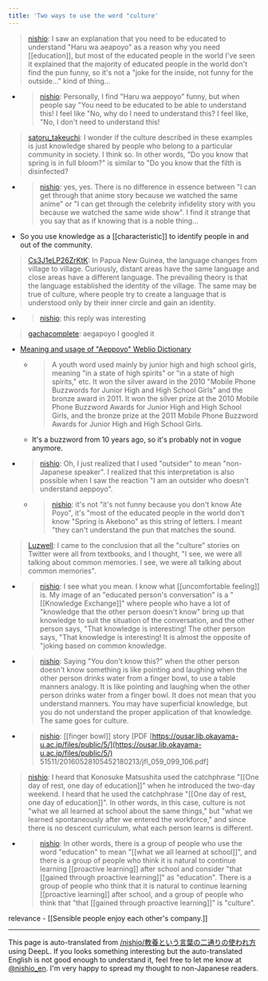 ```yaml
---
title: 'Two ways to use the word "culture'
---
```


> [nishio](https://twitter.com/nishio/status/1485156690970685440): I saw an explanation that you need to be educated to understand "Haru wa aeapoyo" as a reason why you need [[education]], but most of the educated people in the world I've seen it explained that the majority of educated people in the world don't find the pun funny, so it's not a "joke for the inside, not funny for the outside..." kind of thing...
- > [nishio](https://twitter.com/nishio/status/1485158391186354183): Personally, I find "Haru wa aeppoyo" funny, but when people say "You need to be educated to be able to understand this! I feel like "No, why do I need to understand this? I feel like, "No, I don't need to understand this!

> [satoru_takeuchi](https://twitter.com/satoru_takeuchi/status/1485160039308427266): I wonder if the culture described in these examples is just knowledge shared by people who belong to a particular community in society. I think so. In other words, "Do you know that spring is in full bloom?" is similar to "Do you know that the filth is disinfected?
- > [nishio](https://twitter.com/nishio/status/1485161056838492164): yes, yes. There is no difference in essence between "I can get through that anime story because we watched the same anime" or "I can get through the celebrity infidelity story with you because we watched the same wide show". I find it strange that you say that as if knowing that is a noble thing...
- So you use knowledge as a [[characteristic]] to identify people in and out of the community.

> [Cs3J1eLP26ZrKtK](https://twitter.com/Cs3J1eLP26ZrKtK/status/1485161779273805825): In Papua New Guinea, the language changes from village to village. Curiously, distant areas have the same language and close areas have a different language. The prevailing theory is that the language established the identity of the village. The same may be true of culture, where people try to create a language that is understood only by their inner circle and gain an identity.
- > [nishio](https://twitter.com/nishio/status/1485164203673796611): this reply was interesting

> [gachacomplete](https://twitter.com/gachacomplete/status/1485164652120383489): aegapoyo I googled it
- [Meaning and usage of "Aeppoyo" Weblio Dictionary](https://www.weblio.jp/content/あげぽよ)
    - > A youth word used mainly by junior high and high school girls, meaning "in a state of high spirits" or "in a state of high spirits," etc. It won the silver award in the 2010 "Mobile Phone Buzzwords for Junior High and High School Girls" and the bronze award in 2011. It won the silver prize at the 2010 Mobile Phone Buzzword Awards for Junior High and High School Girls, and the bronze prize at the 2011 Mobile Phone Buzzword Awards for Junior High and High School Girls.
    - It's a buzzword from 10 years ago, so it's probably not in vogue anymore.
- > [nishio](https://twitter.com/nishio/status/1485169035390369795): Oh, I just realized that I used "outsider" to mean "non-Japanese speaker". I realized that this interpretation is also possible when I saw the reaction "I am an outsider who doesn't understand aeppoyo".
    - > [nishio](https://twitter.com/nishio/status/1485169511095750656): it's not "it's not funny because you don't know Ate Poyo", it's "most of the educated people in the world don't know "Spring is Akebono" as this string of letters. I meant "they can't understand the pun that matches the sound.

> [Luzwell](https://twitter.com/Luzwell/status/1484670319277514752): I came to the conclusion that all the "culture" stories on Twitter were all from textbooks, and I thought, "I see, we were all talking about common memories. I see, we were all talking about common memories".
- > [nishio](https://twitter.com/nishio/status/1485422645974016008): I see what you mean. I know what [[uncomfortable feeling]] is. My image of an "educated person's conversation" is a "[[Knowledge Exchange]]" where people who have a lot of "knowledge that the other person doesn't know" bring up that knowledge to suit the situation of the conversation, and the other person says, "That knowledge is interesting! The other person says, "That knowledge is interesting! It is almost the opposite of "joking based on common knowledge.
- > [nishio](https://twitter.com/nishio/status/1485424734636748803): Saying "You don't know this?" when the other person doesn't know something is like pointing and laughing when the other person drinks water from a finger bowl, to use a table manners analogy. It is like pointing and laughing when the other person drinks water from a finger bowl. It does not mean that you understand manners. You may have superficial knowledge, but you do not understand the proper application of that knowledge. The same goes for culture.
- > [nishio](https://twitter.com/nishio/status/1485425816523935745): [[finger bowl]] story [PDF [https://ousar.lib.okayama-u.ac.jp/files/public/5/](https://ousar.lib.okayama-u.ac.jp/files/public/5/) 51511/20160528105452180213/jfl_059_099_106.pdf]

> [nishio](https://twitter.com/nishio/status/1485447846971473924): I heard that Konosuke Matsushita used the catchphrase "[[One day of rest, one day of education]]" when he introduced the two-day weekend. I heard that he used the catchphrase "[[One day of rest, one day of education]]".
> In other words, in this case, culture is not "what we all learned at school about the same things," but "what we learned spontaneously after we entered the workforce," and since there is no descent curriculum, what each person learns is different.
- > [nishio](https://twitter.com/nishio/status/1485451002526695425): In other words, there is a group of people who use the word "education" to mean "[[what we all learned at school]]", and there is a group of people who think it is natural to continue learning [[proactive learning]] after school and consider "that [[gained through proactive learning]]" as "education". There is a group of people who think that it is natural to continue learning [[proactive learning]] after school, and a group of people who think that "that [[gained through proactive learning]]" is "culture".

relevance
    - [[Sensible people enjoy each other's company.]]

---
This page is auto-translated from [/nishio/教養という言葉の二通りの使われ方](https://scrapbox.io/nishio/教養という言葉の二通りの使われ方) using DeepL. If you looks something interesting but the auto-translated English is not good enough to understand it, feel free to let me know at [@nishio_en](https://twitter.com/nishio_en). I'm very happy to spread my thought to non-Japanese readers.
